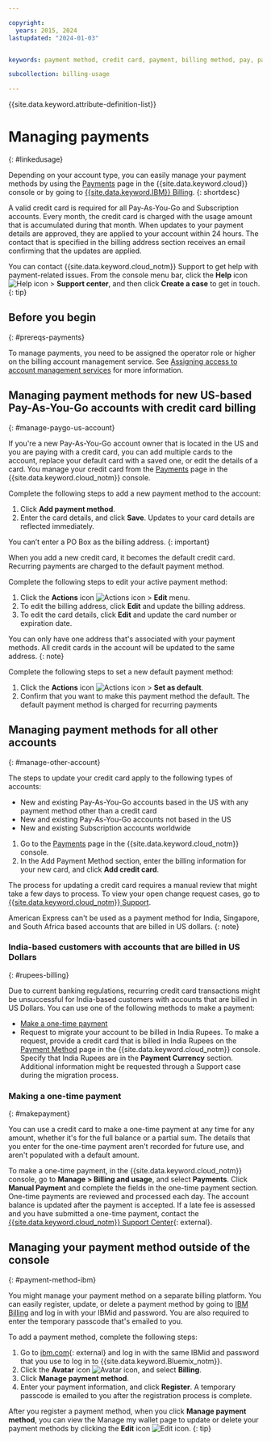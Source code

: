 ```yaml
---

copyright:
  years: 2015, 2024
lastupdated: "2024-01-03"


keywords: payment method, credit card, payment, billing method, pay, pay my bill, billing items, ibm billing,

subcollection: billing-usage

---
```


{{site.data.keyword.attribute-definition-list}}

# Managing payments
{: #linkedusage}

Depending on your account type, you can easily manage your payment methods by using the [Payments](/billing/payments) page in the {{site.data.keyword.cloud}} console or by going to [{{site.data.keyword.IBM}} Billing](https://myibm.ibm.com/billing/).
{: shortdesc}

A valid credit card is required for all Pay-As-You-Go and Subscription accounts. Every month, the credit card is charged with the usage amount that is accumulated during that month. When updates to your payment details are approved, they are applied to your account within 24 hours. The contact that is specified in the billing address section receives an email confirming that the updates are applied.

You can contact {{site.data.keyword.cloud_notm}} Support to get help with payment-related issues. From the console menu bar, click the **Help** icon ![Help icon](../icons/help.svg "Help") > **Support center**, and then click **Create a case** to get in touch.
{: tip}

## Before you begin
{: #prereqs-payments}

To manage payments, you need to be assigned the operator role or higher on the billing account management service. See [Assigning access to account management services](/docs/account?topic=account-account-services) for more information.

## Managing payment methods for new US-based Pay-As-You-Go accounts with credit card billing
{: #manage-paygo-us-account}

If you're a new Pay-As-You-Go account owner that is located in the US and you are paying with a credit card, you can add multiple cards to the account, replace your default card with a saved one, or edit the details of a card. You manage your credit card from the [Payments](/billing/payments) page in the {{site.data.keyword.cloud_notm}} console.

Complete the following steps to add a new payment method to the account:

1. Click **Add payment method**.
2. Enter the card details, and click **Save**. Updates to your card details are reflected immediately.

You can’t enter a PO Box as the billing address.
{: important}

When you add a new credit card, it becomes the default credit card. Recurring payments are charged to the default payment method.

Complete the following steps to edit your active payment method:

1. Click the **Actions** icon ![Actions icon](../icons/action-menu-icon.svg "Actions") > **Edit** menu.
1. To edit the billing address, click **Edit** and update the billing address.
1. To edit the card details, click **Edit** and update the card number or expiration date.

You can only have one address that's associated with your payment methods. All credit cards in the account will be updated to the same address.
{: note}

Complete the following steps to set a new default payment method:

1. Click the **Actions** icon ![Actions icon](../icons/action-menu-icon.svg "Actions") > **Set as default**.
2. Confirm that you want to make this payment method the default. The default payment method is charged for recurring payments


## Managing payment methods for all other accounts
{: #manage-other-account}

The steps to update your credit card apply to the following types of accounts:

* New and existing Pay-As-You-Go accounts based in the US with any payment method other than a credit card
* New and existing Pay-As-You-Go accounts not based in the US
* New and existing Subscription accounts worldwide

1. Go to the [Payments](/billing/payments) page in the {{site.data.keyword.cloud_notm}} console.
2. In the Add Payment Method section, enter the billing information for your new card, and click **Add credit card**.

The process for updating a credit card requires a manual review that might take a few days to process. To view your open change request cases, go to [{{site.data.keyword.cloud_notm}} Support](https://cloud.ibm.com/unifiedsupport/supportcenter).

American Express can't be used as a payment method for India, Singapore, and South Africa based accounts that are billed in US dollars.
{: note}


###  India-based customers with accounts that are billed in US Dollars
{: #rupees-billing}

Due to current banking regulations, recurring credit card transactions might be unsuccessful for India-based customers with accounts that are billed in US Dollars. You can use one of the following methods to make a payment:
 * [Make a one-time payment](/docs/enterprise-management?topic=enterprise-management-linkedusage#makepayment)
 * Request to migrate your account to be billed in India Rupees. To make a request, provide a credit card that is billed in India Rupees on the [Payment Method](/billing/payments) page in the {{site.data.keyword.cloud_notm}} console. Specify that India Rupees are in the **Payment Currency** section. Additional information might be requested through a Support case during the migration process.

### Making a one-time payment
{: #makepayment}

You can use a credit card to make a one-time payment at any time for any amount, whether it's for the full balance or a partial sum. The details that you enter for the one-time payment aren't recorded for future use, and aren't populated with a default amount.

To make a one-time payment, in the {{site.data.keyword.cloud_notm}} console, go to **Manage > Billing and usage**, and select **Payments**. Click **Manual Payment** and complete the fields in the one-time payment section. One-time payments are reviewed and processed each day. The account balance is updated after the payment is accepted. If a late fee is assessed and you have submitted a one-time payment, contact the [{{site.data.keyword.cloud_notm}} Support Center](https://cloud.ibm.com/unifiedsupport/supportcenter){: external}.

## Managing your payment method outside of the console
{: #payment-method-ibm}

You might manage your payment method on a separate billing platform. You can easily register, update, or delete a payment method by going to [IBM Billing](https://myibm.ibm.com/billing/) and log in with your IBMid and password. You are also required to enter the temporary passcode that's emailed to you.

To add a payment method, complete the following steps:
1. Go to [ibm.com](http://www.ibm.com){: external} and log in with the same IBMid and password that you use to log in to {{site.data.keyword.Bluemix_notm}}.
1. Click the **Avatar** icon ![Avatar icon](../icons/i-avatar-icon.svg "Avatar"), and select **Billing**.
1. Click **Manage payment method**.
1. Enter your payment information, and click **Register**. A temporary passcode is emailed to you after the registration process is complete.

After you register a payment method, when you click **Manage payment method**, you can view the Manage my wallet page to update or delete your payment methods by clicking the **Edit** icon ![Edit icon](../icons/edit-tagging.svg "Edit").
{: tip}
